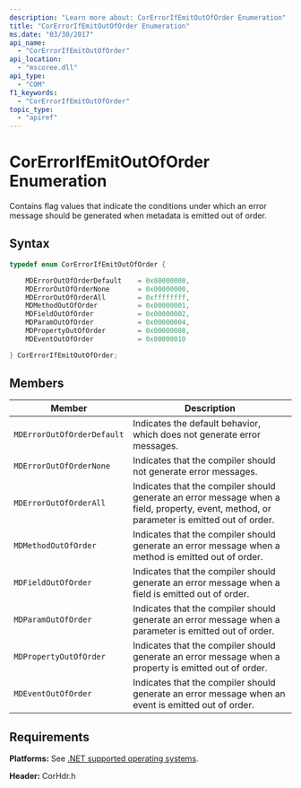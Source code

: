```yaml
---
description: "Learn more about: CorErrorIfEmitOutOfOrder Enumeration"
title: "CorErrorIfEmitOutOfOrder Enumeration"
ms.date: "03/30/2017"
api_name:
  - "CorErrorIfEmitOutOfOrder"
api_location:
  - "mscoree.dll"
api_type:
  - "COM"
f1_keywords:
  - "CorErrorIfEmitOutOfOrder"
topic_type:
  - "apiref"
---
```

# CorErrorIfEmitOutOfOrder Enumeration

Contains flag values that indicate the conditions under which an error message should be generated when metadata is emitted out of order.

## Syntax

```cpp
typedef enum CorErrorIfEmitOutOfOrder {

    MDErrorOutOfOrderDefault    = 0x00000000,
    MDErrorOutOfOrderNone       = 0x00000000,
    MDErrorOutOfOrderAll        = 0xffffffff,
    MDMethodOutOfOrder          = 0x00000001,
    MDFieldOutOfOrder           = 0x00000002,
    MDParamOutOfOrder           = 0x00000004,
    MDPropertyOutOfOrder        = 0x00000008,
    MDEventOutOfOrder           = 0x00000010

} CorErrorIfEmitOutOfOrder;
```

## Members

|Member|Description|
|------------|-----------------|
|`MDErrorOutOfOrderDefault`|Indicates the default behavior, which does not generate error messages.|
|`MDErrorOutOfOrderNone`|Indicates that the compiler should not generate error messages.|
|`MDErrorOutOfOrderAll`|Indicates that the compiler should generate an error message when a field, property, event, method, or parameter is emitted out of order.|
|`MDMethodOutOfOrder`|Indicates that the compiler should generate an error message when a method is emitted out of order.|
|`MDFieldOutOfOrder`|Indicates that the compiler should generate an error message when a field is emitted out of order.|
|`MDParamOutOfOrder`|Indicates that the compiler should generate an error message when a parameter is emitted out of order.|
|`MDPropertyOutOfOrder`|Indicates that the compiler should generate an error message when a property is emitted out of order.|
|`MDEventOutOfOrder`|Indicates that the compiler should generate an error message when an event is emitted out of order.|

## Requirements

 **Platforms:** See [.NET supported operating systems](https://github.com/dotnet/core/blob/main/os-lifecycle-policy.md).

 **Header:** CorHdr.h
